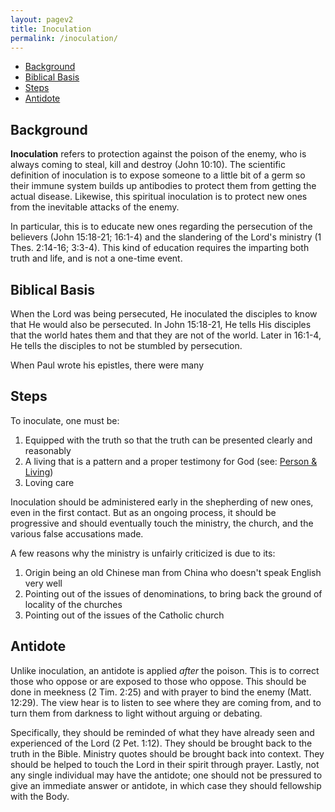 ```yaml
---
layout: pagev2
title: Inoculation
permalink: /inoculation/
---
```

- [Background](#background)
- [Biblical Basis](#biblical-basis)
- [Steps](#steps)
- [Antidote](#antidote)

## Background

**Inoculation** refers to protection against the poison of the enemy, who is always coming to steal, kill and destroy (John 10:10). The scientific definition of inoculation is to expose someone to a little bit of a germ so their immune system builds up antibodies to protect them from getting the actual disease. Likewise, this spiritual inoculation is to protect new ones from the inevitable attacks of the enemy. 

In particular, this is to educate new ones regarding the persecution of the believers (John 15:18-21; 16:1-4) and the slandering of the Lord's ministry (1 Thes. 2:14-16; 3:3-4). This kind of education requires the imparting both truth and life, and is not a one-time event. 

## Biblical Basis

When the Lord was being persecuted, He inoculated the disciples to know that He would also be persecuted. In John 15:18-21, He tells His disciples that the world hates them and that they are not of the world. Later in 16:1-4, He tells the disciples to not be stumbled by persecution. 

When Paul wrote his epistles, there were many 

## Steps

To inoculate, one must be:

1. Equipped with the truth so that the truth can be presented clearly and reasonably
2. A living that is a pattern and a proper testimony for God (see: [Person & Living](../person_living))
3. Loving care

Inoculation should be administered early in the shepherding of new ones, even in the first contact. But as an ongoing process, it should be progressive and should eventually touch the ministry, the church, and the various false accusations made.

A few reasons why the ministry is unfairly criticized is due to its:

1) Origin being an old Chinese man from China who doesn't speak English very well
2) Pointing out of the issues of denominations, to bring back the ground of locality of the churches
3) Pointing out of the issues of the Catholic church

## Antidote

Unlike inoculation, an antidote is applied *after* the poison. This is to correct those who oppose or are exposed to those who oppose. This should be done in meekness (2 Tim. 2:25) and with prayer to bind the enemy (Matt. 12:29). The view hear is to listen to see where they are coming from, and to turn them from darkness to light without arguing or debating.

Specifically, they should be reminded of what they have already seen and experienced of the Lord (2 Pet. 1:12). They should be brought back to the truth in the Bible. Ministry quotes should be brought back into context. They should be helped to touch the Lord in their spirit through prayer. Lastly, not any single individual may have the antidote; one should not be pressured to give an immediate answer or antidote, in which case they should fellowship with the Body.